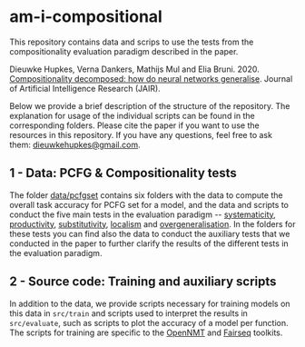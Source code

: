 # am-i-compositional

This repository contains data and scrips to use the tests from the compositionality evaluation paradigm described in the paper.

Dieuwke Hupkes, Verna Dankers, Mathijs Mul and Elia Bruni. 2020. [Compositionality decomposed: how do neural networks generalise](https://jair.org/index.php/jair/article/view/11674). Journal of Artificial Intelligence Research (JAIR).

Below we provide a brief description of the structure of the repository.
The explanation for usage of the individual scripts can be found in the corresponding folders.
Please cite the paper if you want to use the resources in this repository.
If you have any questions, feel free to ask them: <dieuwkehupkes@gmail.com>.

## 1 - Data: PCFG & Compositionality tests

The folder [data/pcfgset](https://github.com/i-machine-think/am-i-compositional/tree/master/data/pcfgset) contains six folders with the data to compute the overall task accuracy for PCFG set for a model, and the data and scripts to conduct the five main tests in the evaluation paradigm -- [systematicity](https://github.com/i-machine-think/am-i-compositional/tree/master/data/pcfgset/systematicity), [productivity](https://github.com/i-machine-think/am-i-compositional/tree/master/data/pcfgset/productivity), [substitutivity](https://github.com/i-machine-think/am-i-compositional/tree/master/data/pcfgset/substitutivity), [localism](https://github.com/i-machine-think/am-i-compositional/tree/master/data/pcfgset/localism) and [overgeneralisation](https://github.com/i-machine-think/am-i-compositional/tree/master/data/pcfgset/overgeneralisation).
In the folders for these tests you can find also the data to conduct the auxiliary tests that we conducted in the paper to further clarify the results of the different tests in the evaluation paradigm.

## 2 - Source code: Training and auxiliary scripts

In addition to the data, we provide scripts necessary for training models on this data in `src/train` and scripts used to interpret the results in `src/evaluate`, such as scripts to plot the accuracy of a model per function.
The scripts for training are specific to the [OpenNMT](https://github.com/OpenNMT/OpenNMT-py) and [Fairseq](https://github.com/pytorch/fairseq) toolkits.
